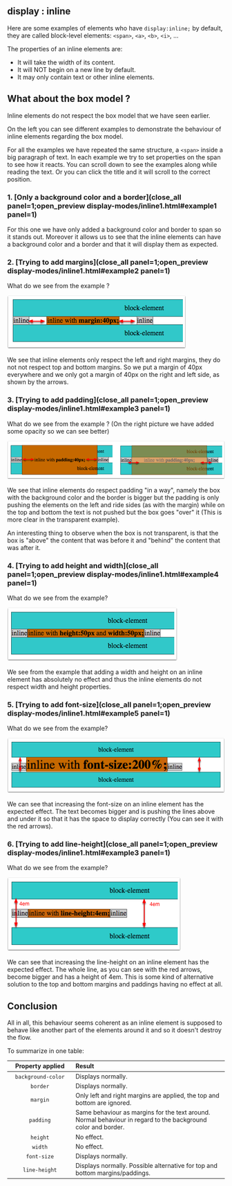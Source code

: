 ## display : inline

Here are some examples of elements who have `display:inline;` by default, they are called block-level elements: `<span>`, `<a>`, `<b>`, `<i>`, ...

The properties of an inline elements are:

- It will take the width of its content.
- It will NOT begin on a new line by default.
- It may only contain text or other inline elements.

## What about the box model ?

Inline elements do not respect the box model that we have seen earlier.

On the left you can see different examples to demonstrate the behaviour of inline elements regarding the box model.

For all the examples we have repeated the same structure, a `<span>` inside a big paragraph of text. In each example we try to set properties on the span to see how it reacts. You can scroll down to see the examples along while reading the text. Or you can click the title and it will scroll to the correct position.

### 1. [Only a background color and a border](close_all panel=1;open_preview display-modes/inline1.html#example1 panel=1)

For this one we have only added a background color and border to span so it stands out. Moreover it allows us to see that the inline elements can have a background color and a border and that it will display them as expected.

### 2. [Trying to add margins](close_all panel=1;open_preview display-modes/inline1.html#example2 panel=1)

What do we see from the example ?

![](.guides/img/inline-margin.png)

We see that inline elements only respect the left and right margins, they do not not respect top and bottom margins. So we put a margin of 40px everywhere and we only got a margin of 40px on the right and left side, as shown by the arrows.

### 3. [Trying to add padding](close_all panel=1;open_preview display-modes/inline1.html#example3 panel=1)

What do we see from the example ?
(On the right picture we have added some opacity so we can see better)

![](.guides/img/inline-padding.png)

We see that inline elements do respect padding "in a way", namely the box with the background color and the border is bigger but the padding is only pushing the elements on the left and ride sides (as with the margin) while on the top and bottom the text is not pushed but the box goes "over" it (This is more clear in the transparent example). 

An interesting thing to observe when the box is not transparent, is that the box is "above" the content that was before it and "behind" the content that was after it.

### 4. [Trying to add height and width](close_all panel=1;open_preview display-modes/inline1.html#example4 panel=1)

What do we see from the example?

![](.guides/img/inline-width-height.png)

We see from the example that adding a width and height on an inline element has absolutely no effect and thus the inline elements do not respect width and height properties.

### 5. [Trying to add font-size](close_all panel=1;open_preview display-modes/inline1.html#example5 panel=1)

What do we see from the example?

![](.guides/img/inline-font-size.png)

We can see that increasing the font-size on an inline element has the expected effect. The text  becomes bigger and is pushing the lines above and under it so that it has the space to display correctly (You can see it with the red arrows).

### 6. [Trying to add line-height](close_all panel=1;open_preview display-modes/inline1.html#example3 panel=1)

What do we see from the example?

![](.guides/img/inline-line-height.png)

We can see that increasing the line-height on an inline element has the expected effect. The whole line, as you can see with the red arrows, become bigger and has a height of 4em. This is some kind of alternative solution to the top and bottom margins and paddings having no effect at all.

## Conclusion

All in all, this behaviour seems coherent as an inline element is supposed to behave like another part of the elements around it and so it doesn't destroy the flow.

To summarize in one table:

<table>
<thead>
<tr>
<th width="30%" style="text-align:center">Property applied</th>
<th width="70%" style="text-align:left">Result</th>
</tr>
</thead>
<tbody>
<tr>
<td style="text-align:center"><code>background-color</code></td>
<td style="text-align:left">Displays normally.</td>
</tr>
<tr>
<td style="text-align:center"><code>border</code></td>
<td style="text-align:left">Displays normally.</td>
</tr>
<tr>
<td style="text-align:center"><code>margin</code></td>
<td style="text-align:left">Only left and right margins are applied, the top and bottom are ignored.</td>
</tr>
<tr>
<td style="text-align:center"><code>padding</code></td>
<td style="text-align:left">Same behaviour as margins for the text around. Normal behaviour in regard to the background color and border.</td>
</tr>
<tr>
<td style="text-align:center"><code>height</code></td>
<td style="text-align:left">No effect.</td>
</tr>
<tr>
<td style="text-align:center"><code>width</code></td>
<td style="text-align:left">No effect.</td>
</tr>
<tr>
<td style="text-align:center"><code>font-size</code></td>
<td style="text-align:left">Displays normally.</td>
</tr>
<tr>
<td style="text-align:center"><code>line-height</code></td>
<td style="text-align:left">Displays normally. Possible alternative for top and bottom margins/paddings.</td>
</tr>
</tbody>
</table>






